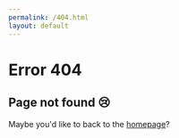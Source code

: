 ```yaml
---
permalink: /404.html
layout: default
---
```


# Error 404

## Page not found 😢

Maybe you'd like to back to the [homepage](/)?
